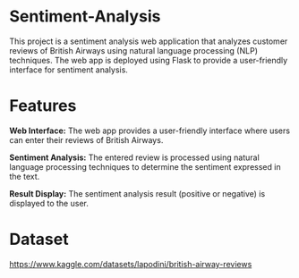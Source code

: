 # Sentiment-Analysis

This project is a sentiment analysis web application that analyzes customer reviews of British Airways using natural language processing (NLP) techniques. The web app is deployed using Flask to provide a user-friendly interface for sentiment analysis.


# Features

**Web Interface:** The web app provides a user-friendly interface where users can enter their reviews of British Airways.

**Sentiment Analysis:** The entered review is processed using natural language processing techniques to determine the sentiment expressed in the text.

**Result Display:** The sentiment analysis result (positive or negative) is displayed to the user.

# Dataset
https://www.kaggle.com/datasets/lapodini/british-airway-reviews

